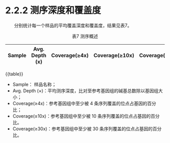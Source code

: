 # 2.2.2 测序深度和覆盖度

<p>&emsp;&emsp;分别统计每一个样品的平均覆盖深度和覆盖度，结果见表7。 </p>


<center>表7 测序概述</center>

| Sample | Avg. Depth (x) | Coverage(≥4x) | Coverage(≥10x)| Coverage(≥30x)|
| :---: | :---: | :---: | :---: | :---: |
{{table}}




- Sample： 样品名称；
- Avg. Depth (×)：平均测序深度，比对至参考基因组的碱基总数除以基因组大小；
- Coverage(≥4x)：参考基因组中至少被 4 条序列覆盖的位点占基因的百分比；
- Coverage(≥10x)：参考基因组中至少被 10 条序列覆盖的位点占基因的百分比。
- Coverage(≥30x)：参考基因组中至少被 30 条序列覆盖的位点占基因的百分比。